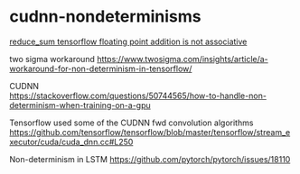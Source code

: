# cudnn-nondeterminisms
  
[reduce_sum tensorflow floating point addition is not associative](https://jkschin.com/2017/06/30/non-determinism.html)

two sigma workaround 
https://www.twosigma.com/insights/article/a-workaround-for-non-determinism-in-tensorflow/


CUDNN  
https://stackoverflow.com/questions/50744565/how-to-handle-non-determinism-when-training-on-a-gpu

Tensorflow used some of the CUDNN fwd convolution algorithms 
https://github.com/tensorflow/tensorflow/blob/master/tensorflow/stream_executor/cuda/cuda_dnn.cc#L250

Non-determinism in LSTM 
https://github.com/pytorch/pytorch/issues/18110
